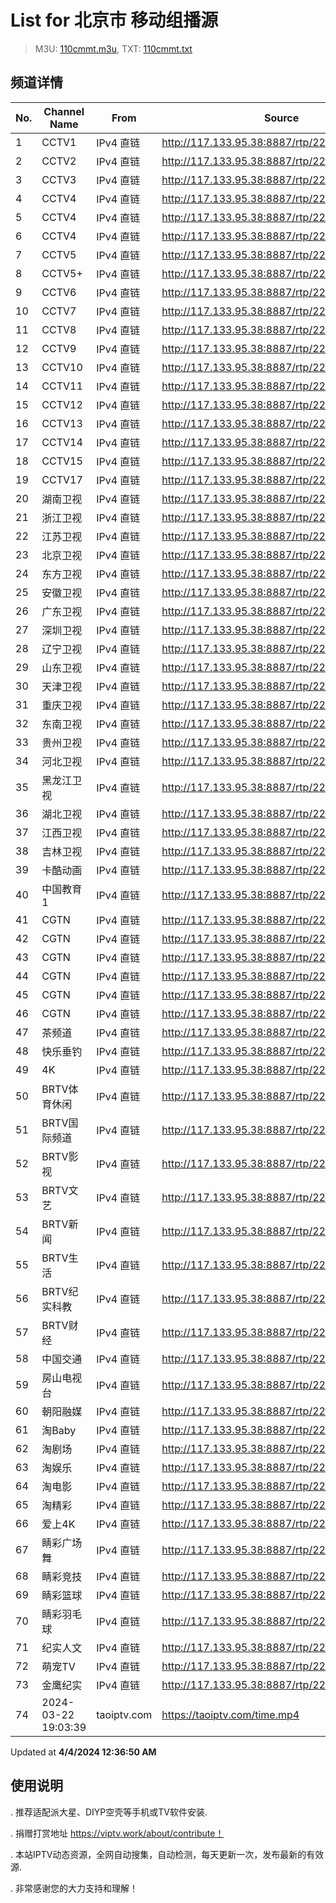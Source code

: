 # List for **北京市 移动组播源**

> M3U: [110cmmt.m3u](/110cmmt.m3u), TXT: [110cmmt.txt](/txt/110cmmt.txt)

## 频道详情

| No. | Channel Name | From | Source |
| --- | ------------ | ---- | ------ |
| 1 | CCTV1 | IPv4 直链 | <http://117.133.95.38:8887/rtp/228.1.1.28:8008> |
| 2 | CCTV2 | IPv4 直链 | <http://117.133.95.38:8887/rtp/228.1.1.24:8084> |
| 3 | CCTV3 | IPv4 直链 | <http://117.133.95.38:8887/rtp/228.1.1.191:8002> |
| 4 | CCTV4 | IPv4 直链 | <http://117.133.95.38:8887/rtp/228.1.1.203:4220> |
| 5 | CCTV4 | IPv4 直链 | <http://117.133.95.38:8887/rtp/228.1.1.213:4220> |
| 6 | CCTV4 | IPv4 直链 | <http://117.133.95.38:8887/rtp/228.1.1.25:8092> |
| 7 | CCTV5 | IPv4 直链 | <http://117.133.95.38:8887/rtp/228.1.1.192:8002> |
| 8 | CCTV5+ | IPv4 直链 | <http://117.133.95.38:8887/rtp/228.1.1.23:8004> |
| 9 | CCTV6 | IPv4 直链 | <http://117.133.95.38:8887/rtp/228.1.1.193:8002> |
| 10 | CCTV7 | IPv4 直链 | <http://117.133.95.38:8887/rtp/228.1.1.26:8104> |
| 11 | CCTV8 | IPv4 直链 | <http://117.133.95.38:8887/rtp/228.1.1.194:8002> |
| 12 | CCTV9 | IPv4 直链 | <http://117.133.95.38:8887/rtp/228.1.1.27:8112> |
| 13 | CCTV10 | IPv4 直链 | <http://117.133.95.38:8887/rtp/228.1.1.29:8116> |
| 14 | CCTV11 | IPv4 直链 | <http://117.133.95.38:8887/rtp/228.1.1.182:8120> |
| 15 | CCTV12 | IPv4 直链 | <http://117.133.95.38:8887/rtp/228.1.1.30:8124> |
| 16 | CCTV13 | IPv4 直链 | <http://117.133.95.38:8887/rtp/228.1.1.212:8128> |
| 17 | CCTV14 | IPv4 直链 | <http://117.133.95.38:8887/rtp/228.1.1.31:8132> |
| 18 | CCTV15 | IPv4 直链 | <http://117.133.95.38:8887/rtp/228.1.1.183:8136> |
| 19 | CCTV17 | IPv4 直链 | <http://117.133.95.38:8887/rtp/228.1.1.181:8144> |
| 20 | 湖南卫视 | IPv4 直链 | <http://117.133.95.38:8887/rtp/228.1.1.33:8012> |
| 21 | 浙江卫视 | IPv4 直链 | <http://117.133.95.38:8887/rtp/228.1.1.13:8036> |
| 22 | 江苏卫视 | IPv4 直链 | <http://117.133.95.38:8887/rtp/228.1.1.37:8028> |
| 23 | 北京卫视 | IPv4 直链 | <http://117.133.95.38:8887/rtp/228.1.1.115:8000> |
| 24 | 东方卫视 | IPv4 直链 | <http://117.133.95.38:8887/rtp/228.1.1.39:8032> |
| 25 | 安徽卫视 | IPv4 直链 | <http://117.133.95.38:8887/rtp/228.1.1.21:8064> |
| 26 | 广东卫视 | IPv4 直链 | <http://117.133.95.38:8887/rtp/228.1.1.17:8048> |
| 27 | 深圳卫视 | IPv4 直链 | <http://117.133.95.38:8887/rtp/228.1.1.36:8020> |
| 28 | 辽宁卫视 | IPv4 直链 | <http://117.133.95.38:8887/rtp/228.1.1.19:8056> |
| 29 | 山东卫视 | IPv4 直链 | <http://117.133.95.38:8887/rtp/228.1.1.18:8052> |
| 30 | 天津卫视 | IPv4 直链 | <http://117.133.95.38:8887/rtp/228.1.1.15:1234> |
| 31 | 重庆卫视 | IPv4 直链 | <http://117.133.95.38:8887/rtp/228.1.1.210:8160> |
| 32 | 东南卫视 | IPv4 直链 | <http://117.133.95.38:8887/rtp/228.1.1.185:8148> |
| 33 | 贵州卫视 | IPv4 直链 | <http://117.133.95.38:8887/rtp/228.1.1.188:8076> |
| 34 | 河北卫视 | IPv4 直链 | <http://117.133.95.38:8887/rtp/228.1.1.187:8072> |
| 35 | 黑龙江卫视 | IPv4 直链 | <http://117.133.95.38:8887/rtp/228.1.1.35:8016> |
| 36 | 湖北卫视 | IPv4 直链 | <http://117.133.95.38:8887/rtp/228.1.1.16:8044> |
| 37 | 江西卫视 | IPv4 直链 | <http://117.133.95.38:8887/rtp/228.1.1.211:8164> |
| 38 | 吉林卫视 | IPv4 直链 | <http://117.133.95.38:8887/rtp/228.1.1.214:8172> |
| 39 | 卡酷动画 | IPv4 直链 | <http://117.133.95.38:8887/rtp/228.1.1.195:8000> |
| 40 | 中国教育1 | IPv4 直链 | <http://117.133.95.38:8887/rtp/228.1.1.32:8152> |
| 41 | CGTN | IPv4 直链 | <http://117.133.95.38:8887/rtp/228.1.1.204:4220> |
| 42 | CGTN | IPv4 直链 | <http://117.133.95.38:8887/rtp/228.1.1.205:4220> |
| 43 | CGTN | IPv4 直链 | <http://117.133.95.38:8887/rtp/228.1.1.206:4220> |
| 44 | CGTN | IPv4 直链 | <http://117.133.95.38:8887/rtp/228.1.1.207:4220> |
| 45 | CGTN | IPv4 直链 | <http://117.133.95.38:8887/rtp/228.1.1.208:4220> |
| 46 | CGTN | IPv4 直链 | <http://117.133.95.38:8887/rtp/228.1.1.209:4220> |
| 47 | 茶频道 | IPv4 直链 | <http://117.133.95.38:8887/rtp/228.1.1.145:8002> |
| 48 | 快乐垂钓 | IPv4 直链 | <http://117.133.95.38:8887/rtp/228.1.1.144:8002> |
| 49 | 4K | IPv4 直链 | <http://117.133.95.38:8887/rtp/228.1.1.123:8001> |
| 50 | BRTV体育休闲 | IPv4 直链 | <http://117.133.95.38:8887/rtp/228.1.1.117:8000> |
| 51 | BRTV国际频道 | IPv4 直链 | <http://117.133.95.38:8887/rtp/228.1.1.111:8000> |
| 52 | BRTV影视 | IPv4 直链 | <http://117.133.95.38:8887/rtp/228.1.1.190:8000> |
| 53 | BRTV文艺 | IPv4 直链 | <http://117.133.95.38:8887/rtp/228.1.1.116:8000> |
| 54 | BRTV新闻 | IPv4 直链 | <http://117.133.95.38:8887/rtp/228.1.1.189:8000> |
| 55 | BRTV生活 | IPv4 直链 | <http://117.133.95.38:8887/rtp/228.1.1.198:8000> |
| 56 | BRTV纪实科教 | IPv4 直链 | <http://117.133.95.38:8887/rtp/228.1.1.196:8000> |
| 57 | BRTV财经 | IPv4 直链 | <http://117.133.95.38:8887/rtp/228.1.1.197:8000> |
| 58 | 中国交通 | IPv4 直链 | <http://117.133.95.38:8887/rtp/228.1.1.222:8002> |
| 59 | 房山电视台 | IPv4 直链 | <http://117.133.95.38:8887/rtp/228.1.1.139:8001> |
| 60 | 朝阳融媒 | IPv4 直链 | <http://117.133.95.38:8887/rtp/228.1.1.140:8001> |
| 61 | 淘Baby | IPv4 直链 | <http://117.133.95.38:8887/rtp/228.1.1.128:8001> |
| 62 | 淘剧场 | IPv4 直链 | <http://117.133.95.38:8887/rtp/228.1.1.126:8001> |
| 63 | 淘娱乐 | IPv4 直链 | <http://117.133.95.38:8887/rtp/228.1.1.133:8001> |
| 64 | 淘电影 | IPv4 直链 | <http://117.133.95.38:8887/rtp/228.1.1.124:8001> |
| 65 | 淘精彩 | IPv4 直链 | <http://117.133.95.38:8887/rtp/228.1.1.202:8002> |
| 66 | 爱上4K | IPv4 直链 | <http://117.133.95.38:8887/rtp/228.1.1.38:2000> |
| 67 | 睛彩广场舞 | IPv4 直链 | <http://117.133.95.38:8887/rtp/228.1.1.226:8002> |
| 68 | 睛彩竞技 | IPv4 直链 | <http://117.133.95.38:8887/rtp/228.1.1.223:8002> |
| 69 | 睛彩篮球 | IPv4 直链 | <http://117.133.95.38:8887/rtp/228.1.1.224:8002> |
| 70 | 睛彩羽毛球 | IPv4 直链 | <http://117.133.95.38:8887/rtp/228.1.1.225:8002> |
| 71 | 纪实人文 | IPv4 直链 | <http://117.133.95.38:8887/rtp/228.1.1.20:8060> |
| 72 | 萌宠TV | IPv4 直链 | <http://117.133.95.38:8887/rtp/228.1.1.135:8002> |
| 73 | 金鹰纪实 | IPv4 直链 | <http://117.133.95.38:8887/rtp/228.1.1.34:8156> |
| 74 | 2024-03-22 19:03:39 | taoiptv.com | <https://taoiptv.com/time.mp4> |

Updated at **4/4/2024 12:36:50 AM**

## 使用说明

. 推荐适配派大星、DIYP空壳等手机或TV软件安装.

. 捐赠打赏地址 https://viptv.work/about/contribute！

. 本站IPTV动态资源，全网自动搜集，自动检测，每天更新一次，发布最新的有效源.

. 非常感谢您的大力支持和理解！
